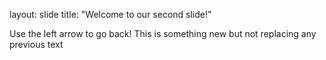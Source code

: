 layout: slide
title: "Welcome to our second slide!"

Use the left arrow to go back!
This is something new but not replacing any previous text
